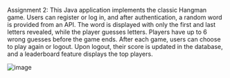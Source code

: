 Assignment 2: This Java application implements the classic Hangman game. Users can register or log in, and after authentication, a random word is provided from an API. The word is displayed with only the first and last letters revealed, while the player guesses letters. Players have up to 6 wrong guesses before the game ends. After each game, users can choose to play again or logout. Upon logout, their score is updated in the database, and a leaderboard feature displays the top players.

![image](https://github.com/user-attachments/assets/e344f9b3-5d2d-4808-aa4d-4224f42aaf36)
